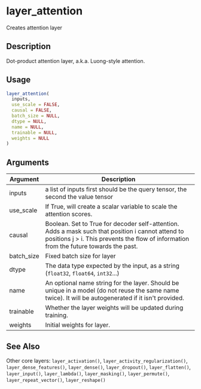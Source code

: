 # layer_attention


Creates attention layer




## Description

Dot-product attention layer, a.k.a. Luong-style attention.





## Usage
```r
layer_attention(
  inputs,
  use_scale = FALSE,
  causal = FALSE,
  batch_size = NULL,
  dtype = NULL,
  name = NULL,
  trainable = NULL,
  weights = NULL
)
```




## Arguments


Argument      |Description
------------- |----------------
inputs | a list of inputs first should be the query tensor, the second the value tensor
use_scale | If True, will create a scalar variable to scale the attention scores.
causal | Boolean. Set to True for decoder self-attention. Adds a mask such that position i cannot attend to positions j > i. This prevents the flow of information from the future towards the past.
batch_size | Fixed batch size for layer
dtype | The data type expected by the input, as a string (``float32``, ``float64``, ``int32``...)
name | An optional name string for the layer. Should be unique in a model (do not reuse the same name twice). It will be autogenerated if it isn't provided.
trainable | Whether the layer weights will be updated during training.
weights | Initial weights for layer.







## See Also

Other core layers: 
`layer_activation()`,
`layer_activity_regularization()`,
`layer_dense_features()`,
`layer_dense()`,
`layer_dropout()`,
`layer_flatten()`,
`layer_input()`,
`layer_lambda()`,
`layer_masking()`,
`layer_permute()`,
`layer_repeat_vector()`,
`layer_reshape()`



